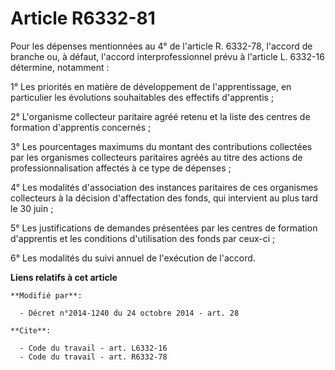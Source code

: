 # Article R6332-81

Pour les dépenses mentionnées au 4° de l'article R. 6332-78, l'accord de branche ou, à défaut, l'accord interprofessionnel
prévu à l'article L. 6332-16 détermine, notamment : 

1° Les priorités en matière de développement de l'apprentissage, en particulier les évolutions souhaitables des effectifs
d'apprentis ; 

2° L'organisme collecteur paritaire agréé retenu et la liste des centres de formation d'apprentis concernés ; 

3° Les pourcentages maximums du montant des contributions collectées par les organismes collecteurs paritaires agréés au
titre des actions de professionnalisation affectés à ce type de dépenses ; 

4° Les modalités d'association des instances paritaires de ces organismes collecteurs à la décision d'affectation des fonds,
qui intervient au plus tard le 30 juin ; 

5° Les justifications de demandes présentées par les centres de formation d'apprentis et les conditions d'utilisation des
fonds par ceux-ci ; 

6° Les modalités du suivi annuel de l'exécution de l'accord.

**Liens relatifs à cet article**

	**Modifié par**:

	  - Décret n°2014-1240 du 24 octobre 2014 - art. 28

	**Cite**:

	  - Code du travail - art. L6332-16
	  - Code du travail - art. R6332-78
